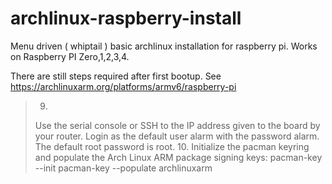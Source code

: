 # archlinux-raspberry-install
Menu driven ( whiptail ) basic archlinux installation for raspberry pi. 
Works on Raspberry PI Zero,1,2,3,4.

There are still steps required after first bootup.
See https://archlinuxarm.org/platforms/armv6/raspberry-pi
> 9. 
> Use the serial console or SSH to the IP address given to the board by your router.
Login as the default user alarm with the password alarm.
The default root password is root.
> 10. 
> Initialize the pacman keyring and populate the Arch Linux ARM package signing keys:
pacman-key --init
pacman-key --populate archlinuxarm
